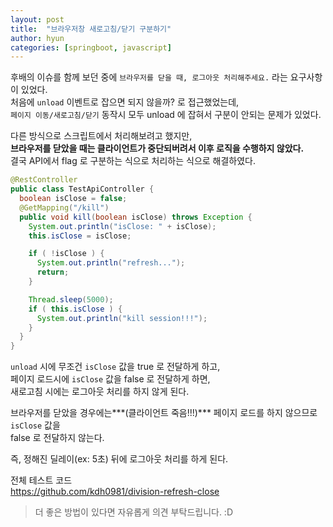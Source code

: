 ```yaml
---
layout: post
title:  "브라우저창 새로고침/닫기 구분하기"
author: hyun
categories: [springboot, javascript]
---
```

<!-- image: {경로} -->
<!-- rating: {0~5} -->

후배의 이슈를 함께 보던 중에 `브라우저를 닫을 때, 로그아웃 처리해주세요.` 라는 요구사항이 있었다.  
처음에 `unload` 이벤트로 잡으면 되지 않을까? 로 접근했었는데,  
`페이지 이동/새로고침/닫기` 동작시 모두 unload 에 잡혀서 구분이 안되는 문제가 있었다.


다른 방식으로 스크립트에서 처리해보려고 했지만,  
**브라우저를 닫았을 때는 클라이언트가 중단되버려서 이후 로직을 수행하지 않았다.**  
결국 API에서 flag 로 구분하는 식으로 처리하는 식으로 해결하였다.

``` java
@RestController
public class TestApiController {
  boolean isClose = false;
  @GetMapping("/kill")
  public void kill(boolean isClose) throws Exception {
    System.out.println("isClose: " + isClose);
    this.isClose = isClose;

    if ( !isClose ) {
      System.out.println("refresh...");
      return;
    }

    Thread.sleep(5000);
    if ( this.isClose ) {
      System.out.println("kill session!!!");
    }
  }
}
```
`unload` 시에 무조건 `isClose` 값을 true 로 전달하게 하고,  
페이지 로드시에 `isClose` 값을 false 로 전달하게 하면,  
새로고침 시에는 로그아웃 처리를 하지 않게 된다.


브라우저를 닫았을 경우에는***(클라이언트 죽음!!!)*** 페이지 로드를 하지 않으므로 `isClose` 값을  
false 로 전달하지 않는다.


즉, 정해진 딜레이(ex: 5초) 뒤에 로그아웃 처리를 하게 된다.


전체 테스트 코드  
<https://github.com/kdh0981/division-refresh-close>


> 더 좋은 방법이 있다면 자유롭게 의견 부탁드립니다. :D